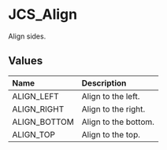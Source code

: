 # JCS_Align

Align sides.

## Values

| Name | Description |
|:---|:---|
|ALIGN_LEFT|Align to the left.|
|ALIGN_RIGHT|Align to the right.|
|ALIGN_BOTTOM|Align to the bottom.|
|ALIGN_TOP|Align to the top.|
